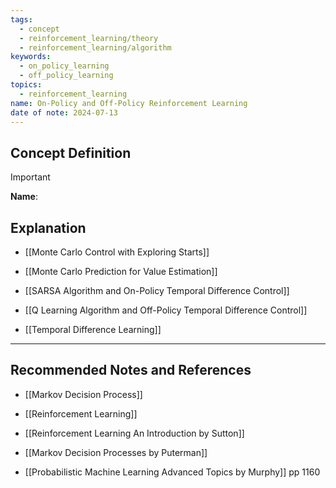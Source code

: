 ```yaml
---
tags:
  - concept
  - reinforcement_learning/theory
  - reinforcement_learning/algorithm
keywords:
  - on_policy_learning
  - off_policy_learning
topics:
  - reinforcement_learning
name: On-Policy and Off-Policy Reinforcement Learning
date of note: 2024-07-13
---
```


## Concept Definition

>[!important]
>**Name**: 



## Explanation


- [[Monte Carlo Control with Exploring Starts]]
- [[Monte Carlo Prediction for Value Estimation]]

- [[SARSA Algorithm and On-Policy Temporal Difference Control]]
- [[Q Learning Algorithm and Off-Policy Temporal Difference Control]]

- [[Temporal Difference Learning]]



-----------
##  Recommended Notes and References



- [[Markov Decision Process]]
- [[Reinforcement Learning]]


- [[Reinforcement Learning An Introduction by Sutton]]
- [[Markov Decision Processes by Puterman]]
- [[Probabilistic Machine Learning Advanced Topics by Murphy]] pp 1160